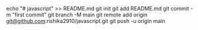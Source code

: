 echo "# javascript" >> README.md
git init
git add README.md
git commit -m "first commit"
git branch -M main
git remote add origin git@github.com:rishika2910/javascript.git
git push -u origin main
